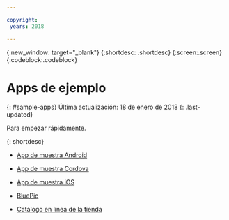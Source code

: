 ```yaml
---

copyright:
 years: 2018

---
```


{:new_window: target="_blank"}
{:shortdesc: .shortdesc}
{:screen:.screen}
{:codeblock:.codeblock}

# Apps de ejemplo
{: #sample-apps}
Última actualización: 18 de enero de 2018
{: .last-updated}

Para empezar rápidamente.

{: shortdesc}

 - [App de muestra Android](https://github.com/ibm-bluemix-mobile-services/bms-samples-android-hellopush/)
 
 - [App de muestra Cordova](https://github.com/ibm-bluemix-mobile-services/bms-samples-cordova-hellopush)
 
 - [App de muestra iOS](https://github.com/ibm-bluemix-mobile-services/bms-samples-swift-hellopush)
 
 - [BluePic](https://github.com/IBM/BluePic)
 
 - [Catálogo en línea de la tienda](https://github.com/ibm-bluemix-mobile-services/mobiledashboard-storecatalog-backend)
 


